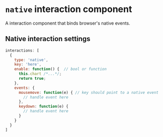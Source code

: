 # `native` interaction component

A interaction component that binds browser's native events.

## Native interaction settings

```js
interactions: [
  {
    type: 'native',
    key: 'here',
    enable: function() {  // bool or function
      this.chart /*...*/;
      return true;
    },
    events: {
      mousemove: function(e) { // key should point to a native event
        // handle event here
      },
      keydown: function(e) {
        // handle event here
      }
    }
  }
]
```

